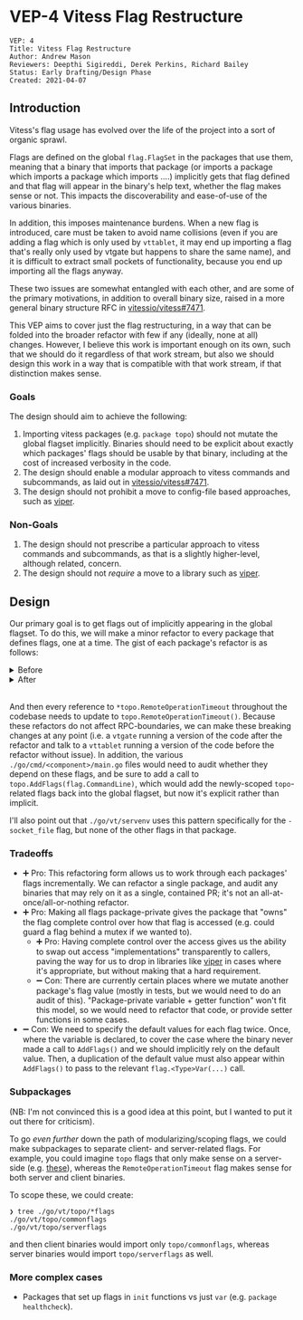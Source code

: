 # VEP-4 Vitess Flag Restructure

```
VEP: 4
Title: Vitess Flag Restructure
Author: Andrew Mason
Reviewers: Deepthi Sigireddi, Derek Perkins, Richard Bailey
Status: Early Drafting/Design Phase
Created: 2021-04-07
```

## Introduction

Vitess's flag usage has evolved over the life of the project into a sort of
organic sprawl.

Flags are defined on the global `flag.FlagSet` in the packages that use them,
meaning that a binary that imports that package (or imports a package which
imports a package which imports ....) implicitly gets that flag defined and
that flag will appear in the binary's help text, whether the flag makes sense
or not. This impacts the discoverability and ease-of-use of the various
binaries.

In addition, this imposes maintenance burdens. When a new flag is introduced,
care must be taken to avoid name collisions (even if you are adding a flag
which is only used by `vttablet`, it may end up importing a flag that's really
only used by vtgate but happens to share the same name), and it is difficult to
extract small pockets of functionality, because you end up importing all the
flags anyway.

These two issues are somewhat entangled with each other, and are some of the
primary motivations, in addition to overall binary size, raised in a more
general binary structure RFC in [vitessio/vitess#7471].

This VEP aims to cover just the flag restructuring, in a way that can be folded
into the broader refactor with few if any (ideally, none at all) changes.
However, I believe this work is important enough on its own, such that we
should do it regardless of that work stream, but also we should design this
work in a way that is compatible with that work stream, if that distinction
makes sense.

### Goals

The design should aim to achieve the following:
1. Importing vitess packages (e.g. `package topo`) should not mutate the global
   flagset implicitly. Binaries should need to be explicit about exactly which
   packages' flags should be usable by that binary, including at the cost of
   increased verbosity in the code.
2. The design should enable a modular approach to vitess commands and
   subcommands, as laid out in [vitessio/vitess#7471].
3. The design should not prohibit a move to config-file based approaches,
   such as [viper].

### Non-Goals

1. The design should not prescribe a particular approach to vitess commands and
   subcommands, as that is a slightly higher-level, although related, concern.
2. The design should not _require_ a move to a library such as [viper].

## Design

Our primary goal is to get flags out of implicitly appearing in the global
flagset. To do this, we will make a minor refactor to every package that defines
flags, one at a time. The gist of each package's refactor is as follows:

<details>
<summary>Before</summary>

```go
package topo

var (
	// topoImplementation is the flag for which implementation to use.
	topoImplementation = flag.String("topo_implementation", "", "the topology implementation to use")

	// topoGlobalServerAddress is the address of the global topology
	// server.
	topoGlobalServerAddress = flag.String("topo_global_server_address", "", "the address of the global topology server")

	// topoGlobalRoot is the root path to use for the global topology
	// server.
	topoGlobalRoot = flag.String("topo_global_root", "", "the path of the global topology data in the global topology server")

	// RemoteOperationTimeout is used for operations where we have to
	// call out to another process.
	// Used for RPC calls (including topo server calls)
	RemoteOperationTimeout = flag.Duration("remote_operation_timeout", 30*time.Second, "time to wait for a remote operation")
)
```
</details>

<details>
<summary>After</summary>

```go
package topo

var (
	// topoImplementation is the flag for which implementation to use.
	topoImplementation string
	// topoGlobalServerAddress is the address of the global topology
	// server.
	topoGlobalServerAddress string
	// topoGlobalRoot is the root path to use for the global topology
	// server.
	topoGlobalRoot string
	// remoteOperationTimeout is used for operations where we have to
	// call out to another process.
	// Used for RPC calls (including topo server calls)
	remoteOperationTimeout = 30*time.Second
)

func AddFlags(fs *flag.FlagSet) {
    fs.StringVar(&topoImplementation, "topo_implementation", "", "the topology implementation to use")
    fs.StringVar(&topoGlobalServerAddress, "topo_global_server_address", "", "the address of the global topology server")
    fs.StringVar(&topoGlobalRoot, "topo_global_root", "", "the path of the global topology data in the global topology server")
    fs.DurationVar(&remoteOperationTimeout, "remote_operation_timeout", 30*time.Second, "time to wait for a remote operation")
}

func RemoteOperationTimeout() time.Duration {
    return remoteOperationTimeout
}
```
</details>
<br>

And then every reference to `*topo.RemoteOperationTimeout` throughout the
codebase needs to update to `topo.RemoteOperationTimeout()`. Because these
refactors do not affect RPC-boundaries, we can make these breaking changes at
any point (i.e. a `vtgate` running a version of the code after the refactor and
talk to a `vttablet` running a version of the code before the refactor without
issue). In addition, the various `./go/cmd/<component>/main.go` files would
need to audit whether they depend on these flags, and be sure to add a call to
`topo.AddFlags(flag.CommandLine)`, which would add the newly-scoped
`topo`-related flags back into the global flagset, but now it's explicit rather
than implicit.

I'll also point out that `./go/vt/servenv` uses this pattern specifically for
the `-socket_file` flag, but none of the other flags in that package.

### Tradeoffs

* ➕ Pro: This refactoring form allows us to work through each packages' flags incrementally.
  We can refactor a single package, and audit any binaries that may rely on it as a single, contained PR; it's not an all-at-once/all-or-nothing refactor.
* ➕ Pro: Making all flags package-private gives the package that "owns" the flag complete control
  over how that flag is accessed (e.g. could guard a flag behind a mutex if we wanted to).
  * ➕ Pro: Having complete control over the access gives us the ability to swap out access "implementations"
  transparently to callers, paving the way for us to drop in libraries like [viper] in cases where it's appropriate, but without making that a hard requirement.
  * ➖ Con: There are currently certain places where we mutate another package's flag value (mostly in tests, but we would need to do an audit of this). "Package-private variable + getter function" won't fit this model, so we would need to refactor that code, or provide setter functions in some cases.
* ➖ Con: We need to specify the default values for each flag twice. Once, where the
  variable is declared, to cover the case where the binary never made a call to
  `AddFlags()` and we should implicitly rely on the default value. Then, a
  duplication of the default value must also appear within `AddFlags()` to pass
  to the relevant `flag.<Type>Var(...)` call.

### Subpackages

(NB: I'm not convinced this is a good idea at this point, but I wanted to put
it out there for criticism).

To go _even further_ down the path of modularizing/scoping flags, we could
make subpackages to separate client- and server-related flags. For example, you
could imagine `topo` flags that only make sense on a server-side (e.g.
[these][topo server flags]), whereas the `RemoteOperationTimeout` flag makes
sense for both server and client binaries.

To scope these, we could create:

```
❯ tree ./go/vt/topo/*flags
./go/vt/topo/commonflags
./go/vt/topo/serverflags
```

and then client binaries would import only `topo/commonflags`, whereas server
binaries would import `topo/serverflags` as well.


### More complex cases

* Packages that set up flags in `init` functions vs just `var` (e.g. `package healthcheck`).

[topo server flags]: https://github.com/vitessio/vitess/blob/d52d854826b35da13af281f1e2879e8fe01c6802/go/vt/topo/server.go#L154-L162
[viper]: https://github.com/spf13/viper
[vitessio/vitess#7471]: https://github.com/vitessio/vitess/issues/7471
